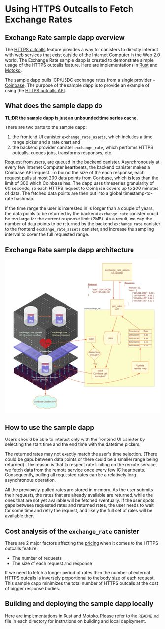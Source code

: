 # Using HTTPS Outcalls to Fetch Exchange Rates

## Exchange Rate sample dapp overview

The [HTTPS outcalls](/https-outcalls) feature provides a way for canisters to directly interact with web services that exist outside of the Internet Computer in the Web 2.0 world. The Exchange Rate sample dapp is created to demonstrate simple usage of the HTTPS outcalls feature. Here are implementations in [Rust](https://github.com/dfinity/examples/tree/master/rust/exchange_rate) and [Motoko](https://github.com/dfinity/examples/tree/master/motoko/exchange_rate).

The sample dapp pulls ICP/USDC exchange rates from a single provider – [Coinbase](https://docs.cloud.coinbase.com/exchange/reference/exchangerestapi_getproductcandles). The purpose of the sample dapp is to provide an example of using  the [HTTPS outcalls API](https://internetcomputer.org/docs/current/references/ic-interface-spec#ic-http_request). 

## What does the sample dapp do

**TL;DR the sample dapp is just an unbounded time series cache.**

There are two parts to the sample dapp:
1. the frontend UI canister `exchange_rate_assets`, which includes a time range picker and a rate chart and
2. the backend provider canister `exchange_rate`, which performs HTTPS outcalls, queues jobs, transforms responses, etc.

Request from users, are queued in the backend canister. Asynchronously at every few Internet Computer heartbeats, the backend canister
makes a Coinbase API request. To bound the size of the each response, each request pulls at most 200 data points from Coinbase, 
which is less than the limit of 300 which Coinbase has. The dapp uses timeseries granularity of 60 seconds, so each HTTPS request to
Coinbase covers up to 200 minutes of data. The fetched data points are then put into a global timestamp-to-rate hashmap.

If the time range the user is interested in is longer than a couple of years, the data points to be returned
by the backend `exchange_rate` canister could be too large for the current response limit (2MB).
As a result, we cap the number of data points to be returned by the backend `exchange_rate` canister to
the frontend `exchange_rate_assets` canister, and increase the sampling interval to cover the full requested range.

## Exchange Rate sample dapp architecture
![Architecture overview diagram of the Exchange Rate dapp](_attachments/exchange_rate_arch.png)

## How to use the sample dapp

Users should be able to interact only with the frontend UI canister by selecting the start time 
and the end time with the datetime pickers.

The returned rates may not exactly match the user's time selection. (There could be gaps between
data points or there could be a smaller range being returned). The reason is that to respect rate limiting
on the remote service, we fetch data from the remote service once every few IC heartbeats.
Consequently, pulling all requested rates can be a relatively long asynchronous operation. 

All the previously-pulled rates are stored in memory. As the user submits their requests, the rates that are
already available are returned, while the ones that are not yet available will be fetched eventually.
If the user spots gaps between requested rates and returned rates, the user needs to wait for some time and
retry the request, and likely the full set of rates will be available then.

## Cost analysis of the `exchange_rate` canister

There are 2 major factors affecting the [pricing](https://internetcomputer.org/docs/current/developer-docs/integrations/http_requests/http_requests-how-it-works#pricing) when it comes to the HTTPS outcalls feature:

* The number of requests 
* The size of each request and response

If we need to fetch a longer period of rates then the number of external HTTPS outcalls is inversely proportional to the body size of each request.
This sample dapp minimizes the total number of HTTPS outcalls at the cost of bigger response bodies. 

## Building and deploying the sample dapp locally
Here are implementations in [Rust](https://github.com/dfinity/examples/tree/master/rust/exchange_rate) and [Motoko](https://github.com/dfinity/examples/tree/master/motoko/exchange_rate). Please refer to the `README.md` file in each
directory for instrutions on building and local deployment.

